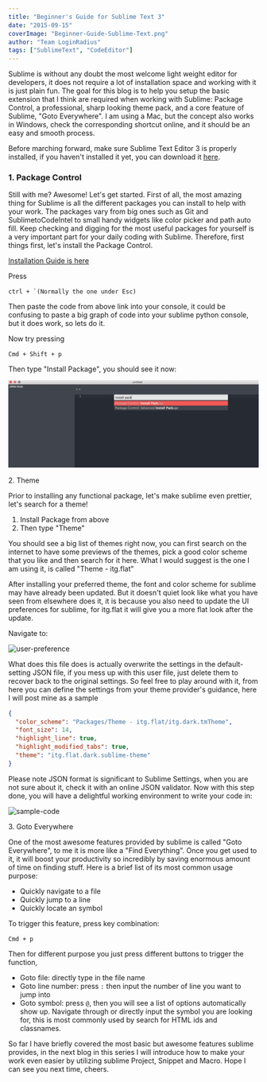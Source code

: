 ```yaml
---
title: "Beginner's Guide for Sublime Text 3"
date: "2015-09-15"
coverImage: "Beginner-Guide-Sublime-Text.png"
author: "Team LoginRadius"
tags: ["SublimeText", "CodeEditor"]
---
```


Sublime is without any doubt the most welcome light weight editor for developers, it does not require a lot of installation space and working with it is just plain fun. The goal for this blog is to help you setup the basic extension that I think are required when working with Sublime: Package Control, a professional, sharp looking theme pack, and a core feature of Sublime, "Goto Everywhere". I am using a Mac, but the concept also works in Windows, check the corresponding shortcut online, and it should be an easy and smooth process.

Before marching forward, make sure Sublime Text Editor 3 is properly installed, if you haven't installed it yet, you can download it [here](http://www.sublimetext.com/3).

### 1\. Package Control

Still with me? Awesome! Let's get started. First of all, the most amazing thing for Sublime is all the different packages you can install to help with your work. The packages vary from big ones such as Git and SublimetoCodeIntel to small handy widgets like color picker and path auto fill. Keep checking and digging for the most useful packages for yourself is a very important part for your daily coding with Sublime. Therefore, first things first, let's install the Package Control.

[Installation Guide is here](https://packagecontrol.io/installation)

Press

```
ctrl + `(Normally the one under Esc)
```

Then paste the code from above link into your console, it could be confusing to paste a big graph of code into your sublime python console, but it does work, so lets do it.

Now try pressing

```
Cmd + Shift + p
```

Then type "Install Package", you should see it now:  

![install-package](install-package.png)

2\. Theme

Prior to installing any functional package, let's make sublime even prettier, let's search for a theme!

1. Install Package from above
2. Then type "Theme"

You should see a big list of themes right now, you can first search on the internet to have some previews of the themes, pick a good color scheme that you like and then search for it here. What I would suggest is the one I am using it, is called "Theme - itg.flat"

After installing your preferred theme, the font and color scheme for sublime may have already been updated. But it doesn't quiet look like what you have seen from elsewhere does it, it is because you also need to update the UI preferences for sublime, for itg.flat it will give you a more flat look after the update.

Navigate to:

![user-preference](user-preference.png)

What does this file does is actually overwrite the settings in the default-setting JSON file, if you mess up with this user file, just delete them to recover back to the original settings. So feel free to play around with it, from here you can define the settings from your theme provider's guidance, here I will post mine as a sample

```json
{
  "color_scheme": "Packages/Theme - itg.flat/itg.dark.tmTheme",
  "font_size": 14,
  "highlight_line": true,
  "highlight_modified_tabs": true,
  "theme": "itg.flat.dark.sublime-theme"
}
```

Please note JSON format is significant to Sublime Settings, when you are not sure about it, check it with an online JSON validator. Now with this step done, you will have a delightful working environment to write your code in:  

![sample-code](sample-code.png)

3\. Goto Everywhere

One of the most awesome features provided by sublime is called "Goto Everywhere", to me it is more like a "Find Everything". Once you get used to it, it will boost your productivity so incredibly by saving enormous amount of time on finding stuff. Here is a brief list of its most common usage purpose:

- Quickly navigate to a file
- Quickly jump to a line
- Quickly locate an symbol

To trigger this feature, press key combination:

```
Cmd + p
```

Then for different purpose you just press different buttons to trigger the function,

- Goto file: directly type in the file name
- Goto line number: press `:` then input the number of line you want to jump into
- Goto symbol: press `@`, then you will see a list of options automatically show up. Navigate through or directly input the symbol you are looking for, this is most commonly used by search for HTML ids and classnames.

So far I have briefly covered the most basic but awesome features sublime provides, in the next blog in this series I will introduce how to make your work even easier by utilizing sublime Project, Snippet and Macro. Hope I can see you next time, cheers.
